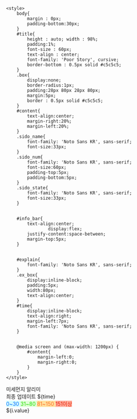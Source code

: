 <html>
<head>
<meta http-equiv="Content-Type" content="text/html; charset=utf-8" />		
<script src="https://ajax.googleapis.com/ajax/libs/jquery/3.4.1/jquery.min.js"></script>
<link rel="preconnect" href="https://fonts.gstatic.com">
<link rel="preconnect" href="https://fonts.gstatic.com">
<link href="https://fonts.googleapis.com/css2?family=Noto+Sans+KR:wght@700&family=Poor+Story&display=swap" rel="stylesheet">
<script>
    $.ajax({
        url : "http://apis.data.go.kr/B552584/ArpltnStatsSvc/getCtprvnMesureLIst?serviceKey=Zf5Io47CxsmCU8Ws3K6l5oMnScHy5KCEhsAAA7KlBX6XRqKSq5m9PHEUwpOWOUOmdkbNcvePvToupmBqoO54mw%3D%3D&returnType=json&numOfRows=1&pageNo=1&itemCode=PM10&dataGubun=HOUR&searchCondition=MONTH",
        dataType : "JSON",
        success : function(){
            alert("success");
        },
        error : function(a,s,error){
            alert(a.message);
        }
            

    });
</script>	
<title>미세먼지 알리미</title>
	
	<style>
		body{
			margin : 0px;
			padding-bottom:30px;
		}
	    #title{
	        height : auto; width : 98%;
	        padding:1%;
	        font-size : 60px;
	        text-align : center;
			font-family: 'Poor Story', cursive;
			border-bottom : 0.5px solid #c5c5c5;
	    }
	    .box{
	    	display:none;
			border-radius:1px;
	    	padding:28px 80px 28px 80px;
	    	margin:5px;
	    	border : 0.5px solid #c5c5c5;
	    }
	    #content{
	    	text-align:center;
	    	margin-right:20%;
	   		margin-left:20%;
	    }
	    .sido_name{
	    	font-family: 'Noto Sans KR', sans-serif;
	    	font-size:33px;
	    }
	    .sido_num{
	    	font-family: 'Noto Sans KR', sans-serif;
	    	font-size:60px;	
	    	padding-top:5px;
	    	padding-bottom:5px;
	    }
	    .sido_state{
	    	font-family: 'Noto Sans KR', sans-serif;
	    	font-size:33px;	
	    }


	    #info_bar{
	    	text-align:center;
	    	    	display:flex;
	    	justify-content:space-between;
	    	margin-top:5px;
	    }
	    
	    
		#explain{
			font-family: 'Noto Sans KR', sans-serif;
		}
		.ex_box{
			display:inline-block;
			padding:5px;
			width:80px;
			text-align:center;
		}
	    #time{
	    	display:inline-block;
			text-align:right;
	    	margin-left:7px;
	    	font-family: 'Noto Sans KR', sans-serif;
	    }
	
		
		@media screen and (max-width: 1200px) {
			#content{
				margin-left:0;
				margin-right:0;	
			}
		}	
	</style>
	

</head>
<body>
 
<div id="title">
       미세먼지 알리미
</div>
<div id="info_bar">
	<div id="time">
		최종 업데이트 ${time}
	</div>
	<div id="explain">
		<span class="ex_box" style="background-color:#D7FFFE;color:#006CFF">
			0~30
		</span>
		<span class="ex_box" style="background-color:#E1FFD7;color:#22DE00">
			31~80
		</span>
		<span class="ex_box" style="background-color:#FFE09E;color:#FF6F25">
			81~150
		</span>
		<span class="ex_box" style="background-color:#FFB09E;color:#E91F03">
			151이상
		</span>
	</div>

</div>


<div id="content">
	<c:forEach items = "${map}" var = "i" varStatus="status">
		<div class="box" data-fade-time="${status.index }">
			<div class="sido_name" id="${i.key}"></div>
			<div class="sido_num">${i.value}</div>
			<div class="sido_state" data-num="${i.value}"></div>
		</div>
	</c:forEach>

</div>
</body>
	<script>
		var sido = new Map(); // 영어로된 시/도 이름을 한글로 변환
		sido.set("seoul","서울");
		sido.set("gyeonggi","경기");
		sido.set("incheon","인천");
		sido.set("gangwon","강원");
		sido.set("busan","부산");
		sido.set("daegu","대구");
		sido.set("sejong","세종");
		sido.set("gwangju","광주");
		sido.set("daejeon","대전");
		sido.set("ulsan","울산");
		sido.set("chungnam","충남");
		sido.set("chungbuk","충북");
		sido.set("jeonnam","전남");
		sido.set("jeonbuk","전북");
		sido.set("gyeongbuk","경북");
		sido.set("gyeongnam","경남");
		sido.set("jeju","제주");
		
		$('.sido_name').each(function(){
			$(this).text( 
				sido.get($(this).attr('id')));
		});
		
		$('.sido_num').each(function(){ //농도에 따른 요소에 색깔 입히기
			var color;
		
			if($(this).text()>150) //매우나쁨
				color = "#FFB09E"; 
			else if($(this).text()>80) //나쁨
				color = "#FFE09E";
			else if($(this).text()>30) //보통
				color = "#E1FFD7";
			else if($(this).text()>0) //좋음
				color = "#D7FFFE";
			else 					 //값이 안들어왔을때(흰색)
				color = "#ffffff";
			
			$(this).parent().css('background-color',color);
		})
		
		$('.sido_state').each(function(){
			var state = ['',''];
			
			if($(this).data('num')>150){
				state[0]="매우나쁨";
				state[1]="#E91F03"
			}
			else if($(this).data('num')>80){
				state[0]="나쁨";
				state[1]="#FF6F25";
			}
			else if($(this).data('num')>30){
				state[0]="보통";
				state[1]="#22DE00";
			}
			else if($(this).data('num')>0){
				state[0]="좋음"
				state[1]="#006CFF";
			}
			else{				 
				state[0]="-";
				state[1]="#000000"
			}
			
			$(this).text(state[0]);
			$(this).css('color',state[1]);
		});
		
		$('.box').each(function(){
			var fadeTime = $(this).data('fade-time');
			$(this).fadeIn(fadeTime*200).css('display','inline-block');
		});
		
		
	</script>
</html>
